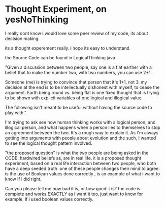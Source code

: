 # Thought Experiment, on yesNoThinking
I really dont know i would love some peer review of my code, its about decision making

its a thought experement really. i hope its easy to understand. 

the Source Code can be found in LogicalThinking.java

"Given a discussion between two people, say one is a flat earther with a belief that to make the number two, with two numbers, you can use 2+1.

Someone (me) is trying to convince that person that it's 1+1, not 3. my decision at the end is to be intellectually dishonest with myself, to cease the argument. Earth being round vs. being flat is one fixed thought that is trying to be shown with explicit variables of one logical and illogical value.

The following isn't meant to be useful without having the source code to play with."

I'm trying to ask see how human thinking works with a logical person, and illogical person, and what happens when a person lies to themselves to stop an agreement between the two. It's a rough way to explain it. As I'm always getting into arguments with people about evolution and the such, I wanted to see the logical thought pattern involved.

"the proposed question" is what the two people are being asked in the CODE. hardwired beliefs as, are in real life. it is a proposed thought experiment, based on a real life interaction between two people, who both have a deep seeded truth. one of these people changes their mind to agree. is the use of Boolean values done correctly , is an example of what i want to know if i did right.

Can you please tell me how bad it is, or how good it is? the code is complete and works EXACTLY as i want it too, just want to know for example, if i used boolean values correctly. 
